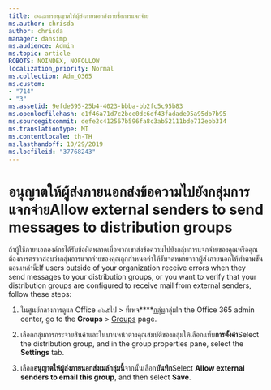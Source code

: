 ```yaml
---
title: ๗๑๔การอนุญาตให้ผู้ส่งภายนอกส่งรายชื่อการแจกจ่าย
ms.author: chrisda
author: chrisda
manager: dansimp
ms.audience: Admin
ms.topic: article
ROBOTS: NOINDEX, NOFOLLOW
localization_priority: Normal
ms.collection: Adm_O365
ms.custom:
- "714"
- "3"
ms.assetid: 9efde695-25b4-4023-bbba-bb2fc5c95b83
ms.openlocfilehash: e1f46a71d7c2bce0dc6df43fadade95a95db7b95
ms.sourcegitcommit: defe2c412567b596fa8c3ab52111bde712ebb314
ms.translationtype: MT
ms.contentlocale: th-TH
ms.lasthandoff: 10/29/2019
ms.locfileid: "37768243"
---
```

# <a name="allow-external-senders-to-send-messages-to-distribution-groups"></a><span data-ttu-id="b7443-102">อนุญาตให้ผู้ส่งภายนอกส่งข้อความไปยังกลุ่มการแจกจ่าย</span><span class="sxs-lookup"><span data-stu-id="b7443-102">Allow external senders to send messages to distribution groups</span></span>

<span data-ttu-id="b7443-103">ถ้าผู้ใช้ภายนอกองค์กรได้รับข้อผิดพลาดเมื่อพวกเขาส่งข้อความไปยังกลุ่มการแจกจ่ายของคุณหรือคุณต้องการตรวจสอบว่ากลุ่มการแจกจ่ายของคุณถูกกำหนดค่าให้รับจดหมายจากผู้ส่งภายนอกให้ทำตามขั้นตอนเหล่านี้:</span><span class="sxs-lookup"><span data-stu-id="b7443-103">If users outside of your organization receive errors when they send messages to your distribution groups, or you want to verify that your distribution groups are configured to receive mail from external senders, follow these steps:</span></span>

1. <span data-ttu-id="b7443-104">ในศูนย์กลางการดูแล Office ๓๖๕ไป > ที่เพจ\*\*\*\*[กลุ่ม](https://portal.office.com/adminportal/home#/groups)กลุ่ม</span><span class="sxs-lookup"><span data-stu-id="b7443-104">In the Office 365 admin center, go to the **Groups** > [Groups](https://portal.office.com/adminportal/home#/groups) page.</span></span>  

2. <span data-ttu-id="b7443-105">เลือกกลุ่มการกระจายสินค้าและในบานหน้าต่างคุณสมบัติของกลุ่มให้เลือกแท็บ**การตั้งค่า**</span><span class="sxs-lookup"><span data-stu-id="b7443-105">Select the distribution group, and in the group properties pane, select the **Settings** tab.</span></span>

3. <span data-ttu-id="b7443-106">เลือก**อนุญาตให้ผู้ส่งภายนอกส่งเมล์กลุ่มนี้**จากนั้นเลือก**บันทึก**</span><span class="sxs-lookup"><span data-stu-id="b7443-106">Select **Allow external senders to email this group**, and then select **Save**.</span></span>
